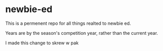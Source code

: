 # newbie-ed

This is a permenent repo for all things realted to newbie ed. 

Years are by the season's competition year, rather than the current year. 

I made this change to skrew w pak
